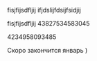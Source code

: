 
fisjfijsdfljij ifjdslijfdsijfsidjij

fisjfijsdfljij 43827534583045

4234958093485

Скоро закончится январь )